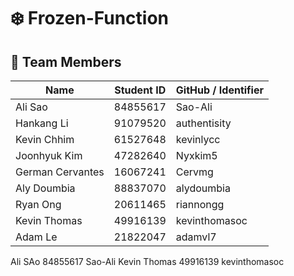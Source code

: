 # ❄️ Frozen-Function

## 👥 Team Members

| Name             | Student ID | GitHub / Identifier   |
|------------------|------------|------------------------|
| Ali Sao          | 84855617   | Sao-Ali                |
| Hankang Li       | 91079520   | authentisity           |
| Kevin Chhim      | 61527648   | kevinlycc              |
| Joonhyuk Kim     | 47282640   | Nyxkim5                |
| German Cervantes | 16067241   | Cervmg                 |
| Aly Doumbia      | 88837070   | alydoumbia             |
| Ryan Ong         | 20611465   | riannongg              |
| Kevin Thomas     | 49916139   |  kevinthomasoc          |
| Adam Le          | 21822047   | adamvl7                |

Ali SAo 84855617 Sao-Ali
Kevin Thomas 49916139 kevinthomasoc

